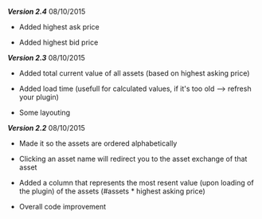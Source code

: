 *****Version 2.4***** 08/10/2015

* Added highest ask price

* Added highest bid price

*****Version 2.3***** 08/10/2015

* Added total current value of all assets (based on highest asking price)

* Added load time (usefull for calculated values, if it's too old --> refresh your plugin)

* Some layouting

*****Version 2.2***** 08/10/2015

* Made it so the assets are ordered alphabetically

* Clicking an asset name will redirect you to the asset exchange of that asset

* Added a column that represents the most resent value (upon loading of the plugin) of the assets (#assets * highest asking price)

* Overall code improvement


